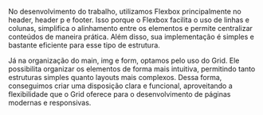 No desenvolvimento do trabalho, utilizamos Flexbox principalmente no header, header p e footer. Isso porque o Flexbox facilita o uso de linhas e colunas, simplifica o alinhamento entre os elementos e permite centralizar conteúdos de maneira prática. Além disso, sua implementação é simples e bastante eficiente para esse tipo de estrutura.

Já na organização do main, img e form, optamos pelo uso do Grid. Ele possibilita organizar os elementos de forma mais intuitiva, permitindo tanto estruturas simples quanto layouts mais complexos. Dessa forma, conseguimos criar uma disposição clara e funcional, aproveitando a flexibilidade que o Grid oferece para o desenvolvimento de páginas modernas e responsivas.

